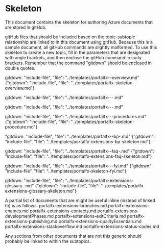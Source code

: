 # Skeleton

This document contains the skeleton for authoring Azure documents that are stored in gitHub.

<!-- topic name is a level 1 header at the beginning of the doc-->

gitHub files that should be included based on the topic-subtopic relationship are linked to in this document using gitHub.  Because this is a sample document, all gitHub commands are slightly malformed.  To use this skeleton to create a new topic, fill in the parameters that are designated with angle brackets, and then enclose the gitHub command in curly brackets. Remember that the command "gitdown" should be enclosed in double quotes.

 <!--  required Overview document.  -->
gitdown: "include-file", "file": "../templates/portalfx-<major-area>-overview.md"
{"gitdown": "include-file", "file": "../templates/portalfx-skeleton-overview.md"}

<!--  optional subtopic documents. Use these when the topic goes deeper than an overview. The overview may contain a table that links to these sections, in addition to (or instead of) relying on the following links. -->
gitdown: "include-file", "file": "../templates/portalfx-<major-area>-<topic>-<subtopic1>.md"

gitdown: "include-file", "file": "../templates/portalfx-<major-area>-<topic>-<subtopic2>.md"

<!--  optional checklist document. Use this when there are specific steps to follow, or when there are specific tasks that the developer must verify as being completed.  -->
gitdown: "include-file", "file": "../templates/portalfx-<major-area>-<topic>-procedures.md"
{"gitdown": "include-file", "file": "../templates/portalfx-skeleton-procedure.md"}
  
<!--  optional Best Practices document -->
"gitdown: "include-file", "file": "../templates/portalfx-<major-area>-bp-<topic>.md"
{"gitdown": "include-file", "file": "../templates/portalfx-extensions-bp-skeleton.md"}

<!--  optional FAQ document -->
gitdown: "include-file", "file": "../templates/portalfx-<major-area>-faq-<topic>.md"
{"gitdown": "include-file", "file": "../templates/portalfx-extensions-faq-skeleton.md"}
   
<!--  optional FYI document, for links that could not be included in the content within the natural flow of the doc -->

gitdown: "include-file", "file": "../templates/portalfx-<major-area>-<topic>-fyi.md"
{"gitdown": "include-file", "file": "../templates/portalfx-skeleton-fyi.md"}

<!--  required Glossary document.  -->
gitdown: "include-file", "file": "../templates/portalfx-extensions-glossary-<major-area>.md"
{"gitdown": "include-file", "file": "../templates/portalfx-extensions-glossary-skeleton.md"}

 A partial list of documents that are might be useful inline (instead of linked to) is as follows.
portalfx-extensions-branches.md
portalfx-extensions-cnames.md
portalfx-extensions-contacts.md
portalfx-extensions-developmentPhases.md
portalfx-extensions-exitCriteria.md
portalfx-extensions-publishing.md
portalfx-extensions-qualityEssentials.md
portalfx-extensions-stackoverflow.md
portalfx-extensions-status-codes.md

Any sections from other documents that are not this generic should probably be linked to within the subtopics.
